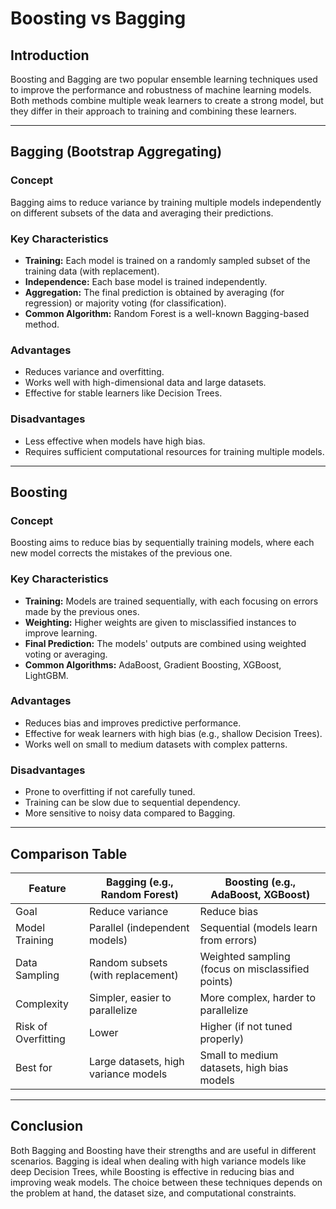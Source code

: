# Boosting vs Bagging

## Introduction
Boosting and Bagging are two popular ensemble learning techniques used to improve the performance and robustness of machine learning models. Both methods combine multiple weak learners to create a strong model, but they differ in their approach to training and combining these learners.

---

## Bagging (Bootstrap Aggregating)
### Concept
Bagging aims to reduce variance by training multiple models independently on different subsets of the data and averaging their predictions.

### Key Characteristics
- **Training:** Each model is trained on a randomly sampled subset of the training data (with replacement).
- **Independence:** Each base model is trained independently.
- **Aggregation:** The final prediction is obtained by averaging (for regression) or majority voting (for classification).
- **Common Algorithm:** Random Forest is a well-known Bagging-based method.

### Advantages
- Reduces variance and overfitting.
- Works well with high-dimensional data and large datasets.
- Effective for stable learners like Decision Trees.

### Disadvantages
- Less effective when models have high bias.
- Requires sufficient computational resources for training multiple models.

---

## Boosting
### Concept
Boosting aims to reduce bias by sequentially training models, where each new model corrects the mistakes of the previous one.

### Key Characteristics
- **Training:** Models are trained sequentially, with each focusing on errors made by the previous ones.
- **Weighting:** Higher weights are given to misclassified instances to improve learning.
- **Final Prediction:** The models' outputs are combined using weighted voting or averaging.
- **Common Algorithms:** AdaBoost, Gradient Boosting, XGBoost, LightGBM.

### Advantages
- Reduces bias and improves predictive performance.
- Effective for weak learners with high bias (e.g., shallow Decision Trees).
- Works well on small to medium datasets with complex patterns.

### Disadvantages
- Prone to overfitting if not carefully tuned.
- Training can be slow due to sequential dependency.
- More sensitive to noisy data compared to Bagging.

---

## Comparison Table

| Feature      | Bagging (e.g., Random Forest) | Boosting (e.g., AdaBoost, XGBoost) |
|-------------|-----------------------------|----------------------------------|
| Goal        | Reduce variance | Reduce bias |
| Model Training | Parallel (independent models) | Sequential (models learn from errors) |
| Data Sampling | Random subsets (with replacement) | Weighted sampling (focus on misclassified points) |
| Complexity | Simpler, easier to parallelize | More complex, harder to parallelize |
| Risk of Overfitting | Lower | Higher (if not tuned properly) |
| Best for | Large datasets, high variance models | Small to medium datasets, high bias models |

---

## Conclusion
Both Bagging and Boosting have their strengths and are useful in different scenarios. Bagging is ideal when dealing with high variance models like deep Decision Trees, while Boosting is effective in reducing bias and improving weak models. The choice between these techniques depends on the problem at hand, the dataset size, and computational constraints.

